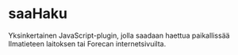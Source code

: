 # saaHaku

Yksinkertainen JavaScript-plugin, jolla saadaan haettua paikallissää Ilmatieteen laitoksen tai Forecan internetsivuilta.
